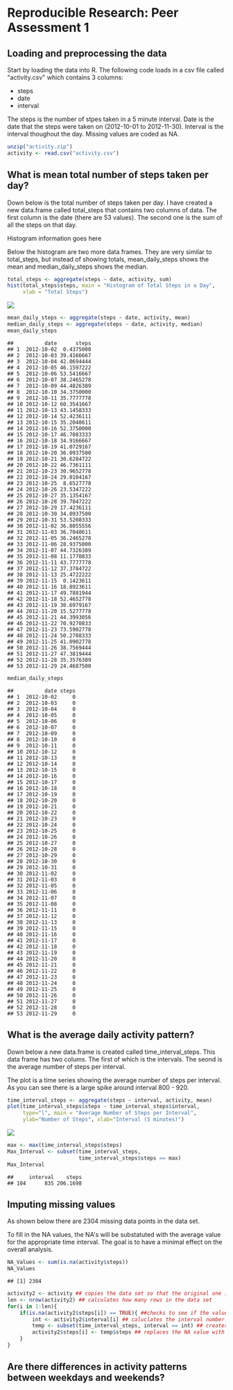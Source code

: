 # Reproducible Research: Peer Assessment 1


## Loading and preprocessing the data
Start by loading the data into R.  The following code loads in a csv file called "activity.csv" which contains 3 columns:

- steps
- date
- interval

The steps is the number of stpes taken in a 5 minute interval.  Date is the date that the steps were taken on (2012-10-01 to 2012-11-30).  Interval is the interval thoughout the day.  Missing values are coded as NA.


```r
unzip("activity.zip")
activity <- read.csv("activity.csv")
```


## What is mean total number of steps taken per day?

Down below is the total number of steps taken per day.  I have created a new data.frame called total_steps that contains two columns of data.  The first column is the date (there are 53 values).  The second one is the sum of all the steps on that day.

Histogram information goes here

Below the histogram are two more data frames.  They are very similar to total_steps, but instead of showing totals, mean_daily_steps shows the mean and median_daily_steps shows the median.


```r
total_steps <- aggregate(steps ~ date, activity, sum)
hist(total_steps$steps, main = "Histogram of Total Steps in a Day", 
     xlab = "Total Steps")
```

![](PA1_template_files/figure-html/unnamed-chunk-2-1.png) 

```r
mean_daily_steps <- aggregate(steps ~ date, activity, mean)
median_daily_steps <- aggregate(steps ~ date, activity, median)
mean_daily_steps
```

```
##          date      steps
## 1  2012-10-02  0.4375000
## 2  2012-10-03 39.4166667
## 3  2012-10-04 42.0694444
## 4  2012-10-05 46.1597222
## 5  2012-10-06 53.5416667
## 6  2012-10-07 38.2465278
## 7  2012-10-09 44.4826389
## 8  2012-10-10 34.3750000
## 9  2012-10-11 35.7777778
## 10 2012-10-12 60.3541667
## 11 2012-10-13 43.1458333
## 12 2012-10-14 52.4236111
## 13 2012-10-15 35.2048611
## 14 2012-10-16 52.3750000
## 15 2012-10-17 46.7083333
## 16 2012-10-18 34.9166667
## 17 2012-10-19 41.0729167
## 18 2012-10-20 36.0937500
## 19 2012-10-21 30.6284722
## 20 2012-10-22 46.7361111
## 21 2012-10-23 30.9652778
## 22 2012-10-24 29.0104167
## 23 2012-10-25  8.6527778
## 24 2012-10-26 23.5347222
## 25 2012-10-27 35.1354167
## 26 2012-10-28 39.7847222
## 27 2012-10-29 17.4236111
## 28 2012-10-30 34.0937500
## 29 2012-10-31 53.5208333
## 30 2012-11-02 36.8055556
## 31 2012-11-03 36.7048611
## 32 2012-11-05 36.2465278
## 33 2012-11-06 28.9375000
## 34 2012-11-07 44.7326389
## 35 2012-11-08 11.1770833
## 36 2012-11-11 43.7777778
## 37 2012-11-12 37.3784722
## 38 2012-11-13 25.4722222
## 39 2012-11-15  0.1423611
## 40 2012-11-16 18.8923611
## 41 2012-11-17 49.7881944
## 42 2012-11-18 52.4652778
## 43 2012-11-19 30.6979167
## 44 2012-11-20 15.5277778
## 45 2012-11-21 44.3993056
## 46 2012-11-22 70.9270833
## 47 2012-11-23 73.5902778
## 48 2012-11-24 50.2708333
## 49 2012-11-25 41.0902778
## 50 2012-11-26 38.7569444
## 51 2012-11-27 47.3819444
## 52 2012-11-28 35.3576389
## 53 2012-11-29 24.4687500
```

```r
median_daily_steps
```

```
##          date steps
## 1  2012-10-02     0
## 2  2012-10-03     0
## 3  2012-10-04     0
## 4  2012-10-05     0
## 5  2012-10-06     0
## 6  2012-10-07     0
## 7  2012-10-09     0
## 8  2012-10-10     0
## 9  2012-10-11     0
## 10 2012-10-12     0
## 11 2012-10-13     0
## 12 2012-10-14     0
## 13 2012-10-15     0
## 14 2012-10-16     0
## 15 2012-10-17     0
## 16 2012-10-18     0
## 17 2012-10-19     0
## 18 2012-10-20     0
## 19 2012-10-21     0
## 20 2012-10-22     0
## 21 2012-10-23     0
## 22 2012-10-24     0
## 23 2012-10-25     0
## 24 2012-10-26     0
## 25 2012-10-27     0
## 26 2012-10-28     0
## 27 2012-10-29     0
## 28 2012-10-30     0
## 29 2012-10-31     0
## 30 2012-11-02     0
## 31 2012-11-03     0
## 32 2012-11-05     0
## 33 2012-11-06     0
## 34 2012-11-07     0
## 35 2012-11-08     0
## 36 2012-11-11     0
## 37 2012-11-12     0
## 38 2012-11-13     0
## 39 2012-11-15     0
## 40 2012-11-16     0
## 41 2012-11-17     0
## 42 2012-11-18     0
## 43 2012-11-19     0
## 44 2012-11-20     0
## 45 2012-11-21     0
## 46 2012-11-22     0
## 47 2012-11-23     0
## 48 2012-11-24     0
## 49 2012-11-25     0
## 50 2012-11-26     0
## 51 2012-11-27     0
## 52 2012-11-28     0
## 53 2012-11-29     0
```

## What is the average daily activity pattern?

Down below a new data.frame is created called time_interval_steps.  This data frame has two colums.  The first of which is the intervals.  The seond is the average number of steps per interval.

The plot is a time series showing the average number of steps per interval.  As you can see there is a large spike around interval 800 - 920.


```r
time_interval_steps <- aggregate(steps ~ interval, activity, mean)
plot(time_interval_steps$steps ~ time_interval_steps$interval, 
     type="l", main = "Average Number of Steps per Interval", 
     ylab="Number of Steps", xlab="Interval (5 minutes)")
```

![](PA1_template_files/figure-html/unnamed-chunk-3-1.png) 

```r
max <- max(time_interval_steps$steps)
Max_Interval <- subset(time_interval_steps, 
                       time_interval_steps$steps == max)
Max_Interval
```

```
##     interval    steps
## 104      835 206.1698
```


## Imputing missing values

As shown below there are 2304 missing data points in the data set.

To fill in the NA values, the NA's will be substatuted with the average value for the appropriate time interval.  The goal is to have a minimal effect on the overall analysis.


```r
NA_Values <- sum(is.na(activity$steps))
NA_Values
```

```
## [1] 2304
```

```r
activity2 <- activity ## copies the data set so that the original one is not modified
len <- nrow(activity2) ## calculates how many rows in the data set
for(i in 1:len){
    if(is.na(activity2$steps[i]) == TRUE){ ##checks to see if the value is missing
        int <- activity2$interval[i] ## caluclates the interval number
        temp <- subset(time_interval_steps, interval == int) ## creates a temporary data frame that has been subseted to the single interval value needed
        activity2$steps[i] <- temp$steps ## replaces the NA value with the average
    }
}
```

## Are there differences in activity patterns between weekdays and weekends?



